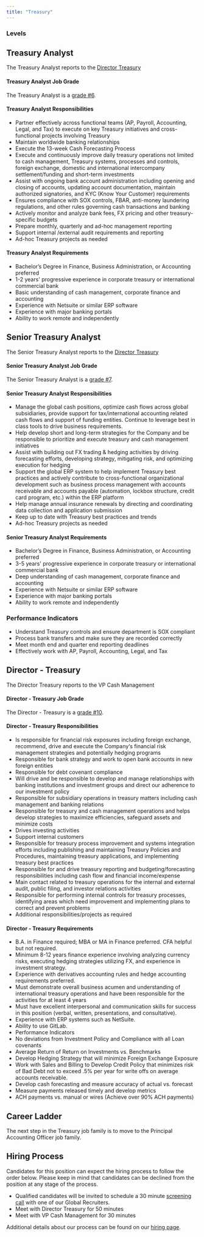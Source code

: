 ```yaml
---
title: "Treasury"
---
```


### Levels

## Treasury Analyst

The Treasury Analyst reports to the [Director Treasury](https://about.gitlab.com/job-families/finance/corporate-controller/treasury-manager/#director---treasury)

#### Treasury Analyst Job Grade

The Treasury Analyst is a [grade #6](https://about.gitlab.com/handbook/total-rewards/compensation/compensation-calculator/#gitlab-job-grades).

#### Treasury Analyst Responsibilities

- Partner effectively across functional teams (AP, Payroll, Accounting, Legal, and Tax) to execute on key Treasury initiatives and cross-functional projects involving Treasury
- Maintain worldwide banking relationships
- Execute the 13-week Cash Forecasting Process
- Execute and continuously improve daily treasury operations not limited to cash management, Treasury systems, processes and controls, foreign exchange, domestic and international intercompany settlement/funding and short-term investments
- Assist with ongoing bank account administration including opening and closing of accounts, updating account documentation, maintain authorized signatories, and KYC (Know Your Customer) requirements
- Ensures compliance with SOX controls, FBAR, anti-money laundering regulations, and other rules governing cash transactions and banking
- Actively monitor and analyze bank fees, FX pricing and other treasury-specific budgets
- Prepare monthly, quarterly and ad-hoc management reporting
- Support internal /external audit requirements and reporting
- Ad-hoc Treasury projects as needed

#### Treasury Analyst Requirements

- Bachelor’s Degree in Finance, Business Administration, or Accounting preferred
- 1-2 years' progressive experience in corporate treasury or international commercial bank
- Basic understanding of cash management, corporate finance and accounting
- Experience with Netsuite or similar ERP software
- Experience with major banking portals
- Ability to work remote and independently


## Senior Treasury Analyst

The Senior Treasury Analyst reports to the [Director Treasury](/job-families/finance/corporate-controller/treasury-manager/#director---treasury)

#### Senior Treasury Analyst Job Grade

The Senior Treasury Analyst is a [grade #7](/handbook/total-rewards/compensation/compensation-calculator/#gitlab-job-grades).

#### Senior Treasury Analyst Responsibilities

- Manage the global cash positions, optimize cash flows across global subsidiaries, provide support for tax/international accounting related cash flows and support of funding entities. Continue to leverage best in class tools to drive business requirements.
- Help develop short and long-term strategies for the Company and be responsible to prioritize and execute treasury and cash management initiatives
- Assist with building out FX trading & hedging activities by driving forecasting efforts, developing strategy, mitigating risk, and optimizing execution for hedging
- Support the global ERP system to help implement Treasury best practices and actively contribute to cross-functional organizational development such as business process management with accounts receivable and accounts payable (automation, lockbox structure, credit card program, etc.) within the ERP platform
- Help manage annual insurance renewals by directing and coordinating data collection and application submission
- Keep up to date with Treasury best practices and trends
- Ad-hoc Treasury projects as needed

#### Senior Treasury Analyst Requirements

- Bachelor’s Degree in Finance, Business Administration, or Accounting preferred
- 3-5 years' progressive experience in corporate treasury or international commercial bank
- Deep understanding of cash management, corporate finance and accounting
- Experience with Netsuite or similar ERP software
- Experience with major banking portals
- Ability to work remote and independently

### Performance Indicators

- Understand Treasury controls and ensure department is SOX compliant
- Process bank transfers and make sure they are recorded correctly
- Meet month end and quarter end reporting deadlines
- Effectively work with AP, Payroll, Accounting, Legal, and Tax

## Director - Treasury

The Director Treasury reports to the VP Cash Management

#### Director - Treasury Job Grade

The Director - Treasury is a [grade #10](/handbook/total-rewards/compensation/compensation-calculator/#gitlab-job-grades).

#### Director - Treasury Responsibilities

- Is responsible for financial risk exposures including foreign exchange, recommend, drive and execute the Company‘s financial risk management strategies and potentially hedging programs
- Responsible for bank strategy and work to open bank accounts in new foreign entities
- Responsible for debt covenant compliance
- Will drive and be responsible to develop and manage relationships with banking institutions and investment groups and direct our adherence to our investment policy
- Responsible for subsidiary operations in treasury matters including cash management and banking relations
- Responsible for  treasury and cash management operations and helps develop strategies to maximize efficiencies, safeguard assets and minimize costs
- Drives investing activities
- Support internal customers
- Responsible for treasury process improvement and systems integration efforts including publishing and maintaining Treasury Policies and Procedures, maintaining treasury applications, and implementing treasury best practices
- Responsible for and drive treasury reporting and budgeting/forecasting responsibilities including cash flow and financial income/expense
- Main contact related to treasury operations for the internal and external audit, public filing, and investor relations activities
- Responsible for performing internal controls for treasury processes, identifying areas which need improvement and implementing plans to correct and prevent problems
- Additional responsibilities/projects as required

#### Director - Treasury Requirements

- B.A. in Finance required; MBA or MA in Finance preferred. CFA helpful but not required.
- Minimum 8-12 years finance experience involving analyzing currency risks, executing hedging strategies utilizing FX, and experience in investment strategy.
- Experience with derivatives accounting rules and hedge accounting requirements preferred.
- Must demonstrate overall business acumen and understanding of international treasury operations and have been responsible for the activities for at least 4 years
- Must have excellent interpersonal and communication skills for success in this position (verbal, written, presentations, and consultative).
- Experience with ERP systems such as NetSuite.
- Ability to use GitLab.
- Performance Indicators
- No deviations from Investment Policy and Compliance with all Loan covenants
- Average Return of Return on Investments vs. Benchmarks
- Develop Hedging Strategy that will minimize Foreign Exchange Exposure
- Work with Sales and Billing to Develop Credit Policy that minimizes risk of Bad Debt not to exceed .5% per year for write offs on average accounts receivable.
- Develop cash forecasting and measure accuracy of actual vs. forecast
- Measure payments released timely and develop metrics
- ACH payments vs. manual or wires (Achieve over 90% ACH payments)

## Career Ladder

The next step in the Treasury job family is to move to the Principal Accounting Officer job family.

## Hiring Process

Candidates for this position can expect the hiring process to follow the order below. Please keep in mind that candidates can be declined from the position at any stage of the process.

- Qualified candidates will be invited to schedule a 30 minute [screening call](/handbook/hiring/interviewing/#screening-call) with one of our Global Recruiters.
- Meet with Director Treasury for 50 minutes
- Meet with VP Cash Management for 30 minutes

Additional details about our process can be found on our [hiring page](/handbook/hiring/).
